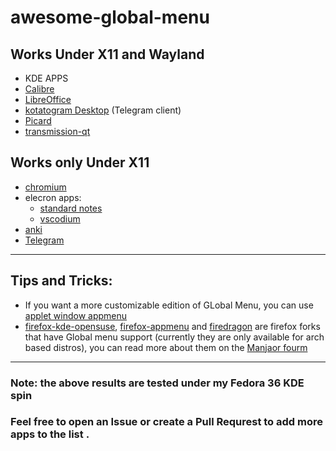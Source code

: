 # awesome-global-menu

## Works Under X11 and Wayland 
- KDE APPS
- [Calibre](https://calibre-ebook.com/)
- [LibreOffice](https://www.libreoffice.org/)
- [kotatogram Desktop](https://kotatogram.github.io/) (Telegram client)
- [Picard](https://picard.musicbrainz.org/)
- [transmission-qt](https://transmissionbt.com)

## Works only Under X11
- [chromium](https://www.chromium.org/)
- elecron apps:
  - [standard notes](standardnotes.com)
  - [vscodium](https://github.com/VSCodium/vscodium/)
- [anki](https://apps.ankiweb.net/)
- [Telegram](https://desktop.telegram.org/)

---

## Tips and Tricks: 
- If you want a more customizable edition of GLobal Menu, you can use [applet window appmenu](https://github.com/psifidotos/applet-window-appmenu)
- [firefox-kde-opensuse](https://aur.archlinux.org/packages/firefox-kde-opensuse), [firefox-appmenu](https://aur.archlinux.org/packages/firefox-appmenu) and [firedragon](https://aur.archlinux.org/packages/firedragon) are firefox forks that have Global menu support (currently they are only available for arch based distros), you can read more about them on the [Manjaor fourm](https://forum.manjaro.org/t/howto-enabling-kde-global-menu-support-in-mozilla-firefox-and-thunderbird/7405)

---

### Note: the above results are tested under my Fedora 36 KDE spin
### Feel free to open an Issue or create a Pull Requrest to add more apps to the list . 

